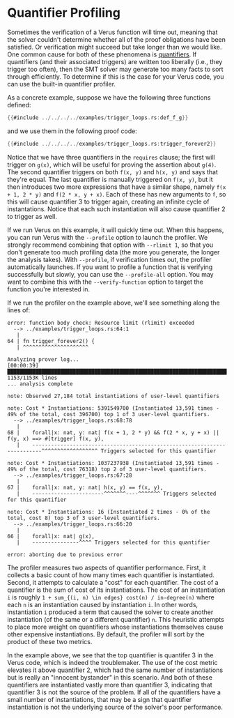 # Quantifier Profiling

Sometimes the verification of a Verus function will time out, meaning that the solver couldn't 
determine whether all of the proof obligations have been satisfied.  Or verification might 
succeed but take longer than we would like.  One common cause for both of these phenomena
is [quantifiers](quants.md).  If quantifiers (and their associated triggers) are
written too liberally (i.e., they trigger too often), then the SMT solver may generate too many
facts to sort through efficiently.  To determine if this is the case for your Verus code, you
can use the built-in quantifier profiler.

As a concrete example, suppose we have the following three functions defined:

```rust
{{#include ../../../../examples/trigger_loops.rs:def_f_g}}
```

and we use them in the following proof code:

```rust
{{#include ../../../../examples/trigger_loops.rs:trigger_forever2}}
```

Notice that we have three quantifiers in the `requires` clause; the first will
trigger on `g(x)`, which will be useful for proving the assertion about `g(4)`.
The second quantifier triggers on both `f(x, y)` and `h(x, y)` and says that
they're equal.  The last quantifier is manually triggered on `f(x, y)`, but it
then introduces two more expressions that have a similar shape, namely `f(x +
1, 2 * y)` and `f(2 * x, y + x)`.  Each of these has new arguments to `f`, so
this will cause quantifier 3 to trigger again, creating an infinite cycle of
instantations.  Notice that each such instantiation will also cause quantifier
2 to trigger as well.

If we run Verus on this example, it will quickly time out.  When this happens, you
can run Verus with the `--profile` option to launch the profiler.  We strongly
recommend combining that option with `--rlimit 1`, so that you don't generate too
much profiling data (the more you generate, the longer the analysis takes).  With
`--profile`, if verification times out, the profiler automatically launches.
If you want to profile a function that is verifying successfully but slowly, you 
can use the `--profile-all` option.  You may want to combine this with the 
`--verify-function` option to target the function you're interested in.

If we run the profiler on the example above, we'll see something along the lines of:

```
error: function body check: Resource limit (rlimit) exceeded
  --> ../examples/trigger_loops.rs:64:1
   |
64 | fn trigger_forever2() {
   | ^^^^^^^^^^^^^^^^^^^^^

Analyzing prover log...
[00:00:39] ████████████████████████████████████████████████████████████████████████████████ 1153/1153K lines
... analysis complete

note: Observed 27,184 total instantiations of user-level quantifiers

note: Cost * Instantiations: 5391549700 (Instantiated 13,591 times - 49% of the total, cost 396700) top 1 of 3 user-level quantifiers.
  --> ../examples/trigger_loops.rs:68:78
   |
68 |    forall|x: nat, y: nat| f(x + 1, 2 * y) && f(2 * x, y + x) || f(y, x) ==> #[trigger] f(x, y),
   |    -------------------------------------------------------------------------^^^^^^^^^^^^^^^^^^ Triggers selected for this quantifier

note: Cost * Instantiations: 1037237938 (Instantiated 13,591 times - 49% of the total, cost 76318) top 2 of 3 user-level quantifiers.
  --> ../examples/trigger_loops.rs:67:28
   |
67 |    forall|x: nat, y: nat| h(x, y) == f(x, y),
   |    -----------------------^^^^^^^----^^^^^^^ Triggers selected for this quantifier

note: Cost * Instantiations: 16 (Instantiated 2 times - 0% of the total, cost 8) top 3 of 3 user-level quantifiers.
  --> ../examples/trigger_loops.rs:66:20
   |
66 |    forall|x: nat| g(x),
   |    ---------------^^^^ Triggers selected for this quantifier

error: aborting due to previous error
```

The profiler measures two aspects of quantifier performance.  First, it collects a basic count of how
many times each quantifier is instantiated.  Second, it attempts to calculate a "cost" for each 
quantifier.  The cost of a quantifier is the sum of cost of its instantiations.  The cost of an instantiation `i`
is roughly `1 + sum_{(i, n) \in edges} cost(n) / in-degree(n)` where each `n` is an instantiation caused 
by instantiation `i`.  In other words, instantiation `i` produced a term that caused the solver to create
another instantiation (of the same or a different quantifier) `n`.  This heuristic attempts to place more
weight on quantifiers whose instantiations themselves cause other expensive instantiations.  By default,
the profiler will sort by the product of these two metrics.

In the example above, we see that the top quantifier is quantifer 3 in the Verus code, which is indeed the 
troublemaker.  The use of the cost metric elevates it above quantifier 2, which had the same number of 
instantiations but is really an "innocent bystander" in this scenario.  And both of these quantifiers
are instantiated vastly more than quantifier 3, indicating that quantifier 3 is not the source of the 
problem.  If all of the quantifiers have a small number of instantiations, that may be a sign that 
quantifier instantiation is not the underlying source of the solver's poor performance.

